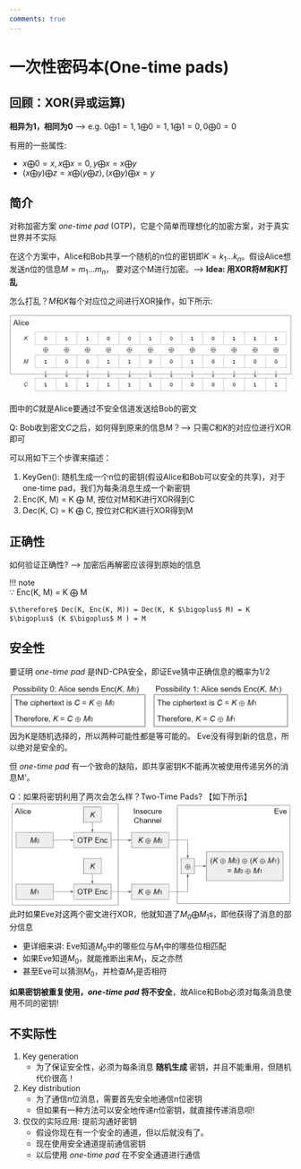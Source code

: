 ```yaml
---
comments: true
---
```


# 一次性密码本(One-time pads)

## 回顾：XOR(异或运算)

**相异为1，相同为0** -->  e.g. $0 \bigoplus 1 = 1, 1 \bigoplus 0 = 1,1 \bigoplus 1 = 0,0 \bigoplus 0 = 0$

有用的一些属性:  

- $x \bigoplus 0 = x, x \bigoplus x = 0, y \bigoplus x = x \bigoplus y$
- $(x \bigoplus y) \bigoplus z = x \bigoplus (y \bigoplus z), (x \bigoplus y) \bigoplus x = y$

## 简介

对称加密方案 *one-time pad* (OTP)，它是个简单而理想化的加密方案，对于真实世界并不实际

在这个方案中，Alice和Bob共享一个随机的n位的密钥即$K = k_1...k_n$。假设Alice想发送n位的信息$M = m_1...m_n$， 要对这个M进行加密。--> **Idea: 用XOR将$M$和$K$打乱**

怎么打乱？$M$和$K$每个对应位之间进行XOR操作，如下所示:

![example](./assets/Snipaste_2024-01-01_17-34-43.jpg)

图中的$C$就是Alice要通过不安全信道发送给Bob的密文

Q: Bob收到密文$C$之后，如何得到原来的信息M？--> 只需$C$和$K$的对应位进行XOR即可

可以用如下三个步骤来描述：

1. KeyGen(): 随机生成一个n位的密钥(假设Alice和Bob可以安全的共享)，对于one-time pad，我们为每条消息生成一个新密钥
2. Enc(K, M) = K $\bigoplus$ M, 按位对M和K进行XOR得到C
3. Dec(K, C) = K $\bigoplus$ C, 按位对C和K进行XOR得到M

## 正确性

如何验证正确性? --> 加密后再解密应该得到原始的信息

!!! note  
    $\because$ Enc(K, M) = K $\bigoplus$ M

    $\therefore$ Dec(K, Enc(K, M)) = Dec(K, K $\bigoplus$ M) = K $\bigoplus$ (K $\bigoplus$ M ) = M

## 安全性

要证明 *one-time pad* 是IND-CPA安全，即证Eve猜中正确信息的概率为$1/2$

![证](./assets/证安全性.jpg)  
因为K是随机选择的，所以两种可能性都是等可能的。 Eve没有得到新的信息，所以绝对是安全的。

但 *one-time pad* 有一个致命的缺陷，即共享密钥K不能再次被使用传递另外的消息M'。

Q：如果将密钥利用了两次会怎么样？Two-Time Pads? 【如下所示】
![two-times pad](./assets/two-times.jpg)
此时如果Eve对这两个密文进行XOR，他就知道了$M_0 \bigoplus M_1$s，即他获得了消息的部分信息

- 更详细来讲: Eve知道$M_0$中的哪些位与$M_1$中的哪些位相匹配
- 如果Eve知道$M_0$，就能推断出来$M_1$，反之亦然
- 甚至Eve可以猜测$M_0$，并检查$M_1$是否相符

**如果密钥被重复使用，*one-time pad* 将不安全**，故Alice和Bob必须对每条消息使用不同的密钥!

## 不实际性

1. Key generation
    - 为了保证安全性，必须为每条消息 **随机生成** 密钥，并且不能重用，但随机代价很高！
2. Key distribution
    - 为了通信n位消息，需要首先安全地通信n位密钥
    - 但如果有一种方法可以安全地传递n位密钥，就直接传递消息呗!
3. 仅仅的实际应用: 提前沟通好密钥
    - 假设你现在有一个安全的通道，但以后就没有了。
    - 现在使用安全通道提前通信密钥
    - 以后使用 *one-time pad* 在不安全通道进行通信